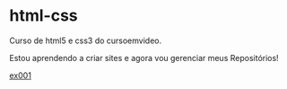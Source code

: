 # html-css
 Curso de html5 e css3 do cursoemvideo.

 Estou aprendendo a criar sites e agora vou gerenciar meus Repositórios!

<a href="https://josimaralbuquerque.github.io/html-css/exercicios/ex001"> ex001 </a>